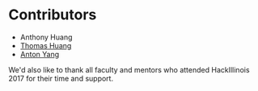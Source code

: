 # Contributors
* Anthony Huang
* [Thomas Huang](https://github.com/thomasehuang)
* [Anton Yang](https://github.com/theunderpaidone)

We'd also like to thank all faculty and mentors who attended HackIllinois 2017 for their time and support.
